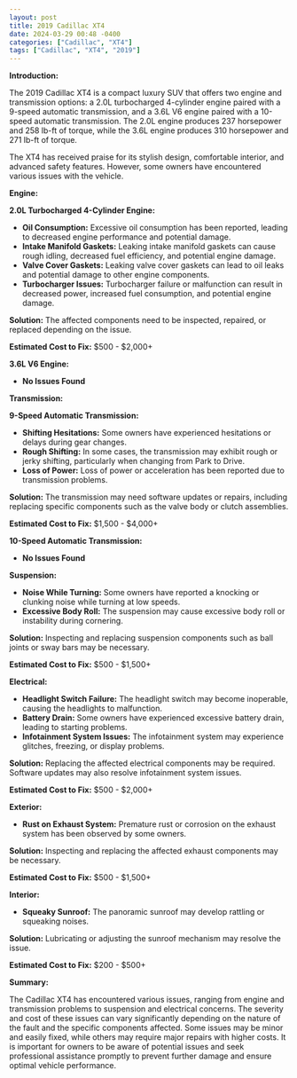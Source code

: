 ```yaml
---
layout: post
title: 2019 Cadillac XT4
date: 2024-03-29 00:48 -0400
categories: ["Cadillac", "XT4"]
tags: ["Cadillac", "XT4", "2019"]
---
```

**Introduction:**

The 2019 Cadillac XT4 is a compact luxury SUV that offers two engine and transmission options: a 2.0L turbocharged 4-cylinder engine paired with a 9-speed automatic transmission, and a 3.6L V6 engine paired with a 10-speed automatic transmission. The 2.0L engine produces 237 horsepower and 258 lb-ft of torque, while the 3.6L engine produces 310 horsepower and 271 lb-ft of torque.

The XT4 has received praise for its stylish design, comfortable interior, and advanced safety features. However, some owners have encountered various issues with the vehicle.

**Engine:**

**2.0L Turbocharged 4-Cylinder Engine:**

* **Oil Consumption:** Excessive oil consumption has been reported, leading to decreased engine performance and potential damage.
* **Intake Manifold Gaskets:** Leaking intake manifold gaskets can cause rough idling, decreased fuel efficiency, and potential engine damage.
* **Valve Cover Gaskets:** Leaking valve cover gaskets can lead to oil leaks and potential damage to other engine components.
* **Turbocharger Issues:** Turbocharger failure or malfunction can result in decreased power, increased fuel consumption, and potential engine damage.

**Solution:** The affected components need to be inspected, repaired, or replaced depending on the issue.

**Estimated Cost to Fix:** $500 - $2,000+

**3.6L V6 Engine:**

* **No Issues Found**

**Transmission:**

**9-Speed Automatic Transmission:**

* **Shifting Hesitations:** Some owners have experienced hesitations or delays during gear changes.
* **Rough Shifting:** In some cases, the transmission may exhibit rough or jerky shifting, particularly when changing from Park to Drive.
* **Loss of Power:** Loss of power or acceleration has been reported due to transmission problems.

**Solution:** The transmission may need software updates or repairs, including replacing specific components such as the valve body or clutch assemblies.

**Estimated Cost to Fix:** $1,500 - $4,000+

**10-Speed Automatic Transmission:**

* **No Issues Found**

**Suspension:**

* **Noise While Turning:** Some owners have reported a knocking or clunking noise while turning at low speeds.
* **Excessive Body Roll:** The suspension may cause excessive body roll or instability during cornering.

**Solution:** Inspecting and replacing suspension components such as ball joints or sway bars may be necessary.

**Estimated Cost to Fix:** $500 - $1,500+

**Electrical:**

* **Headlight Switch Failure:** The headlight switch may become inoperable, causing the headlights to malfunction.
* **Battery Drain:** Some owners have experienced excessive battery drain, leading to starting problems.
* **Infotainment System Issues:** The infotainment system may experience glitches, freezing, or display problems.

**Solution:** Replacing the affected electrical components may be required. Software updates may also resolve infotainment system issues.

**Estimated Cost to Fix:** $500 - $2,000+

**Exterior:**

* **Rust on Exhaust System:** Premature rust or corrosion on the exhaust system has been observed by some owners.

**Solution:** Inspecting and replacing the affected exhaust components may be necessary.

**Estimated Cost to Fix:** $500 - $1,500+

**Interior:**

* **Squeaky Sunroof:** The panoramic sunroof may develop rattling or squeaking noises.

**Solution:** Lubricating or adjusting the sunroof mechanism may resolve the issue.

**Estimated Cost to Fix:** $200 - $500+

**Summary:**

The Cadillac XT4 has encountered various issues, ranging from engine and transmission problems to suspension and electrical concerns. The severity and cost of these issues can vary significantly depending on the nature of the fault and the specific components affected. Some issues may be minor and easily fixed, while others may require major repairs with higher costs. It is important for owners to be aware of potential issues and seek professional assistance promptly to prevent further damage and ensure optimal vehicle performance.
